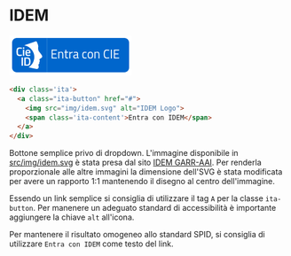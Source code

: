 # IDEM
![CIE](static/cie.png)
```html
<div class='ita'>
  <a class="ita-button" href="#">
    <img src="img/idem.svg" alt="IDEM Logo">
    <span class='ita-content'>Entra con IDEM</span>
  </a>
</div>
```

Bottone semplice privo di dropdown. L'immagine disponibile in [src/img/idem.svg](src/img/idem.svg) è stata presa dal sito [IDEM GARR-AAI](idem.garr.it/).
Per renderla proporzionale alle altre immagini la dimensione dell'SVG è stata modificata per avere un rapporto 1:1 mantenendo il disegno al centro dell'immagine.

Essendo un link semplice si consiglia di utilizzare il tag `A` per la classe `ita-button`. Per manenere un adeguato standard di accessibilità è importante aggiungere la chiave `alt` all'icona.

Per mantenere il risultato omogeneo allo standard SPID, si consiglia di utilizzare `Entra con IDEM` come testo del link.
